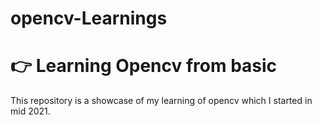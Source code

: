 ﻿# opencv-Learnings

# 👉 Learning Opencv from basic

This repository is a showcase of my learning of opencv which I started in mid 2021.


